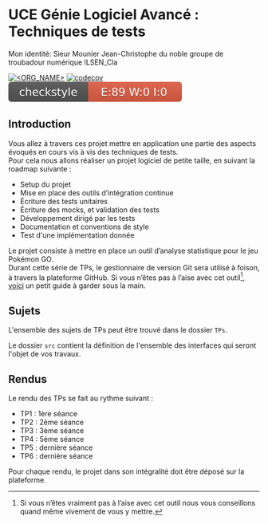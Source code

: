 # UCE Génie Logiciel Avancé : Techniques de tests



Mon identité: Sieur Mounier Jean-Christophe du noble groupe de troubadour numérique ILSEN_Cla

[![<ORG_NAME>](https://circleci.com/gh/Mounier-JeanChristophe/ceri-m1-techniques-de-test.svg?style=svg)](LINK)
[![codecov](https://codecov.io/gh/Mounier-JeanChristophe/ceri-m1-techniques-de-test/branch/master/graph/badge.svg?token=2F0M9O00TW)](https://codecov.io/gh/Mounier-JeanChristophe/ceri-m1-techniques-de-test)
![](target/site/badges/checkstyle-result.svg)
## Introduction

Vous allez à travers ces projet mettre en application une partie des aspects évoqués en cours vis à vis des techniques de tests.  
Pour cela nous allons réaliser un projet logiciel de petite taille, en suivant la roadmap suivante : 
- Setup du projet
- Mise en place des outils d’intégration continue
- Écriture des tests unitaires
- Écriture des mocks, et validation des tests
- Développement dirigé par les tests
- Documentation et conventions de style
- Test d'une implémentation donnée

Le projet consiste à mettre en place un outil d’analyse statistique pour le jeu Pokémon GO.  
Durant cette série de TPs, le gestionnaire de version Git sera utilisé à foison, à travers la plateforme GitHub. Si vous n’êtes pas à l’aise avec cet outil[^1], [voici](http://rogerdudler.github.io/git-guide/) un petit guide à garder sous la main.

## Sujets

L'ensemble des sujets de TPs peut être trouvé dans le dossier `TPs`.

Le dossier `src` contient la définition de l'ensemble des interfaces qui seront l'objet de vos travaux.

## Rendus

Le rendu des TPs se fait au rythme suivant :

- TP1 : 1ère séance
- TP2 : 2ème séance
- TP3 : 3ème séance
- TP4 : 5ème séance
- TP5 : dernière séance
- TP6 : dernière séance

Pour chaque rendu, le projet dans son intégralité doit être déposé sur la plateforme.

[^1]: Si vous n’êtes vraiment pas à l’aise avec cet outil nous vous conseillons quand même vivement de vous y mettre.
